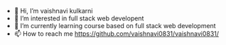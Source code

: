 - 👋 Hi, I’m vaishnavi kulkarni
- 👀 I’m interested in full stack web developent
- 🌱 I’m currently learning course based on full stack web development
- 📫 How to reach me https://github.com/vaishnavi0831/vaishnavi0831/



